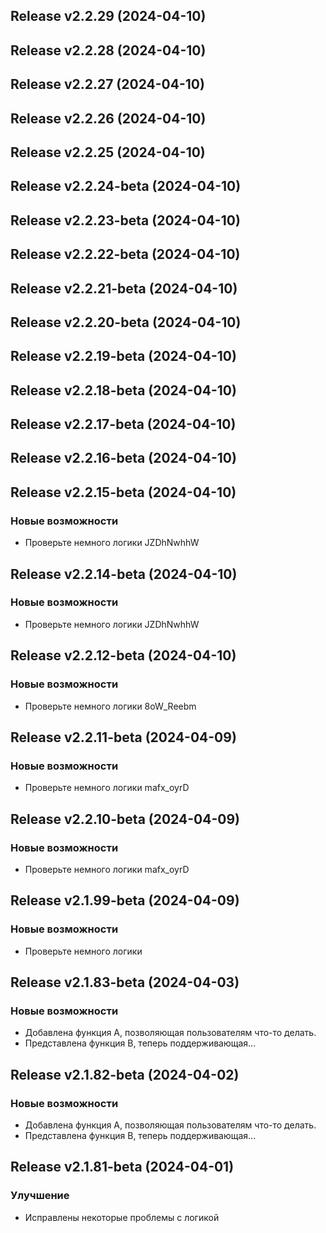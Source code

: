## Release v2.2.29 (2024-04-10)

## Release v2.2.28 (2024-04-10)

## Release v2.2.27 (2024-04-10)

## Release v2.2.26 (2024-04-10)

## Release v2.2.25 (2024-04-10)

## Release v2.2.24-beta (2024-04-10)

## Release v2.2.23-beta (2024-04-10)

## Release v2.2.22-beta (2024-04-10)

## Release v2.2.21-beta (2024-04-10)

## Release v2.2.20-beta (2024-04-10)

## Release v2.2.19-beta (2024-04-10)

## Release v2.2.18-beta (2024-04-10)

## Release v2.2.17-beta (2024-04-10)

## Release v2.2.16-beta (2024-04-10)

## Release v2.2.15-beta (2024-04-10)

### Новые возможности

- Проверьте немного логики JZDhNwhhW

## Release v2.2.14-beta (2024-04-10)

### Новые возможности

- Проверьте немного логики JZDhNwhhW

## Release v2.2.12-beta (2024-04-10)

### Новые возможности

- Проверьте немного логики 8oW_Reebm

## Release v2.2.11-beta (2024-04-09)

### Новые возможности

- Проверьте немного логики mafx_oyrD

## Release v2.2.10-beta (2024-04-09)

### Новые возможности

- Проверьте немного логики mafx_oyrD

## Release v2.1.99-beta (2024-04-09)

### Новые возможности

- Проверьте немного логики

## Release v2.1.83-beta (2024-04-03)

### Новые возможности

- Добавлена ​​функция А, позволяющая пользователям что-то делать.
- Представлена ​​функция B, теперь поддерживающая...

## Release v2.1.82-beta (2024-04-02)

### Новые возможности

- Добавлена ​​функция А, позволяющая пользователям что-то делать.
- Представлена ​​функция B, теперь поддерживающая...

## Release v2.1.81-beta (2024-04-01)

### Улучшение

- Исправлены некоторые проблемы с логикой
